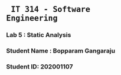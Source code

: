 ## <pre>             IT 314 - Software Engineering </pre> 
### Lab 5 : Static Analysis
### Student Name : Bopparam Gangaraju
### Student ID: 202001107
